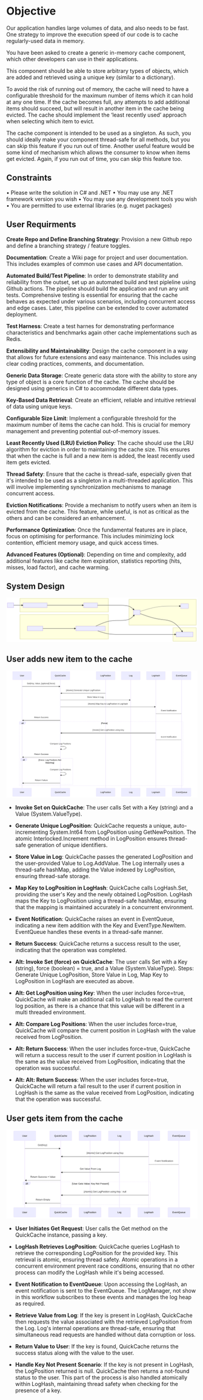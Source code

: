 # Objective
Our application handles large volumes of data, and also needs to be fast. One strategy to
improve the execution speed of our code is to cache regularly-used data in memory.

You have been asked to create a generic in-memory cache component, which other
developers can use in their applications.

This component should be able to store arbitrary types of objects, which are added and retrieved
using a unique key (similar to a dictionary).

To avoid the risk of running out of memory, the cache will need to have a configurable threshold for
the maximum number of items which it can hold at any one time. If the cache becomes full, any
attempts to add additional items should succeed, but will result in another item in the cache being
evicted. The cache should implement the ‘least recently used’ approach when selecting which item
to evict.

The cache component is intended to be used as a singleton. As such, you should ideally make your
component thread-safe for all methods, but you can skip this feature if you run out of time.
Another useful feature would be some kind of mechanism which allows the consumer to know when
items get evicted. Again, if you run out of time, you can skip this feature too.

## Constraints
• Please write the solution in C# and .NET
• You may use any .NET framework version you wish
• You may use any development tools you wish
• You are permitted to use external libraries (e.g. nuget packages)

## User Requirments

**Create Repo and Define Branching Strategy**: 
Provision a new Github repo and define a branching strategy / feature toggles.

**Documentation**: 
Create a Wiki page for project and user documentation. This includes examples of common use cases and API documentation.

**Automated Build/Test Pipeline**: 
In order to demonstrate stability and reliability from the outset, set up an automated build and test pipleline using Github actions. The pipeline should build the application and run any unit tests. Comprehensive testing is essential for ensuring that the cache behaves as expected under various scenarios, including concurrent access and edge cases. Later, this pipeline can be extended to cover automated deployment.

**Test Harness**: 
Create a test harnes for demonstrating performance characteristics and benchmarks again other cache implementations such as Redis.

**Extensibility and Maintainability**: 
Design the cache component in a way that allows for future extensions and easy maintenance. This includes using clear coding practices, comments, and documentation.

**Generic Data Storage**: 
Create generic data store with the ability to store any type of object is a core function of the cache. The cache should be designed using generics in C# to accommodate different data types.

**Key-Based Data Retrieval**: 
Create an efficient, reliable and intuitive retrieval of data using unique keys.

**Configurable Size Limit**: 
Implement a configurable threshold for the maximum number of items the cache can hold. This is crucial for memory management and preventing potential out-of-memory issues.

**Least Recently Used (LRU) Eviction Policy**: 
The cache should use the LRU algorithm for eviction in order to maintaining the cache size. This ensures that when the cache is full and a new item is added, the least recently used item gets evicted.

**Thread Safety**: 
Ensure that the cache is thread-safe, especially given that it's intended to be used as a singleton in a multi-threaded application. This will involve implementing synchronization mechanisms to manage concurrent access.

**Eviction Notifications**: Provide a mechanism to notify users when an item is evicted from the cache. This feature, while useful, is not as critical as the others and can be considered an enhancement.

**Performance Optimization**: 
Once the fundamental features are in place, focus on optimising for performance. This includes minimizing lock contention, efficient memory usage, and quick access times.

**Advanced Features (Optional)**: 
Depending on time and complexity, add additional features like cache item expiration, statistics reporting (hits, misses, load factor), and cache warming.

## System Design
![alt text](https://raw.githubusercontent.com/teamhitori/quick-cache-demo/main/img/system.svg)

## User adds new item to the cache
![alt text](https://raw.githubusercontent.com/teamhitori/quick-cache-demo/main/img/quick-cache-set.svg)

- **Invoke Set on QuickCache**: The user calls Set with a Key (string) and a Value (System.ValueType).

- **Generate Unique LogPosition**: QuickCache requests a unique, auto-incrementing System.Int64 from LogPosition using GetNewPosition. The atomic Interlocked.Increment method in LogPosition ensures thread-safe generation of unique identifiers.

- **Store Value in Log**: QuickCache passes the generated LogPosition and the user-provided Value to Log.AddValue. The Log internally uses a thread-safe hashMap, adding the Value indexed by LogPosition, ensuring thread-safe storage.

- **Map Key to LogPosition in LogHash**: QuickCache calls LogHash.Set, providing the user's Key and the newly obtained LogPosition. LogHash maps the Key to LogPosition using a thread-safe hashMap, ensuring that the mapping is maintained accurately in a concurrent environment.

- **Event Notification**: QuickCache raises an event in EventQueue, indicating a new item addition with the Key and EventType.NewItem. EventQueue handles these events in a thread-safe manner.

- **Return Success**: QuickCache returns a success result to the user, indicating that the operation was completed.

- **Alt: Invoke Set (force) on QuickCache**: The user calls Set with a Key (string), force (boolean) = true, and a Value (System.ValueType). Steps: Generate Unique LogPosition, Store Value in Log, Map Key to LogPosition in LogHash are executed as above.

- **Alt: Get LogPosition using Key**: When the user includes force=true, QuickCache will make an additional call to LogHash to read the current log position, as there is a chance that this value will be different in a multi threaded environment.

- **Alt: Compare Log Positions**: When the user includes force=true, QuickCache will compare the current position in LogHash with the value received from LogPosition.

- **Alt: Return Success**: When the user includes force=true, QuickCache will return a success result to the user if current position in LogHash is the same as the value received from LogPosition, indicating that the operation was successful.

- **Alt: Alt: Return Success**: When the user includes force=true, QuickCache will return a fail result to the user if current position in LogHash is the same as the value received from LogPosition, indicating that the operation was successful.

## User gets item from the cache
![alt text](https://raw.githubusercontent.com/teamhitori/quick-cache-demo/main/img/quick-cache-get.svg)

- **User Initiates Get Request**:
User calls the Get method on the QuickCache instance, passing a key.

- **LogHash Retrieves LogPosition**:
QuickCache queries LogHash to retrieve the corresponding LogPosition for the provided key.
This retrieval is atomic, ensuring thread safety. Atomic operations in a concurrent environment prevent race conditions, ensuring that no other process can modify the LogHash while it's being accessed.

- **Event Notification to EventQueue**:
Upon accessing the LogHash, an event notification is sent to the EventQueue. The LogManager, not show in this workflow subscribes to these events and manages the log heap as required.

- **Retrieve Value from Log**:
If the key is present in LogHash, QuickCache then requests the value associated with the retrieved LogPosition from the Log.
Log's internal operations are thread-safe, ensuring that simultaneous read requests are handled without data corruption or loss.

- **Return Value to User**:
If the key is found, QuickCache returns the success status along with the value to the user.

- **Handle Key Not Present Scenario**:
If the key is not present in LogHash, the LogPosition returned is null.
QuickCache then returns a not-found status to the user.
This part of the process is also handled atomically within LogHash, maintaining thread safety when checking for the presence of a key.